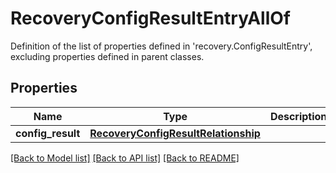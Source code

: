 # RecoveryConfigResultEntryAllOf

Definition of the list of properties defined in 'recovery.ConfigResultEntry', excluding properties defined in parent classes.
## Properties
Name | Type | Description | Notes
------------ | ------------- | ------------- | -------------
**config_result** | [**RecoveryConfigResultRelationship**](RecoveryConfigResultRelationship.md) |  | [optional] 

[[Back to Model list]](../README.md#documentation-for-models) [[Back to API list]](../README.md#documentation-for-api-endpoints) [[Back to README]](../README.md)


